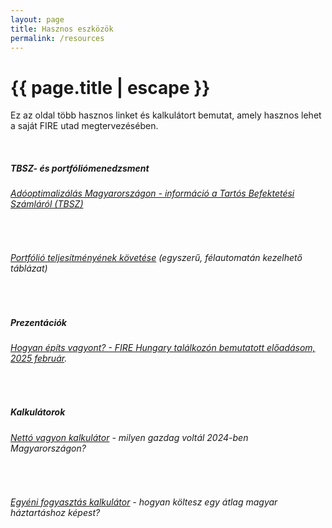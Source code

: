 ```yaml
---
layout: page
title: Hasznos eszközök
permalink: /resources
---
```


<h1 class="page-title">{{ page.title | escape }}</h1>
    
<div class="section">
    <div class="row">
          <div class="col s12">
<p>Ez az oldal több hasznos linket és kalkulátort bemutat, amely hasznos lehet a saját FIRE utad megtervezésében.</p>

<br/>
<h5>TBSZ- és portfóliómenedzsment</h5>
<h6><a href="tbsz">Adóoptimalizálás Magyarországon - információ a Tartós Befektetési Számláról (TBSZ)</a></h6>
<br/>
<h6><a href="https://docs.google.com/spreadsheets/d/1bqick4Vy13FZMrMZ44g9YiPqF8-Wobd7CH5pAhfl2Bc/edit?usp=sharing">Portfólió teljesítményének követése</a> (egyszerű, félautomatán kezelhető táblázat)</h6>
<br/>
<h5>Prezentációk</h5>
<h6><a href="https://www.slideshare.net/slideshow/hogyan-epits-vagyont-tapasztalatok-egy-15-eves-fire-ut-vegen/276076087">Hogyan építs vagyont? - FIRE Hungary találkozón bemutatott előadásom, 2025 február</a>.</h6>
<br/>
<h5>Kalkulátorok</h5>
<h6><a href="net-worth">Nettó vagyon kalkulátor</a> - milyen gazdag voltál 2024-ben Magyarországon?</h6>
<br/>
<h6><a href="spending">Egyéni fogyasztás kalkulátor</a> - hogyan költesz egy átlag magyar háztartáshoz képest?</h6>


